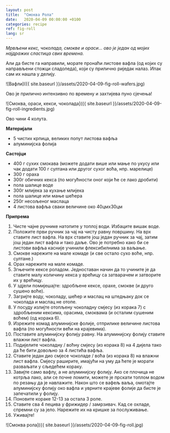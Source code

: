 ```yaml
---
layout: post
title:  "Смоква Рола"
date:   2020-04-09 00:00:00 +0100
categories: recipe
ref: fig-roll
lang: sr
---
```


*Мрвљени кекс, чоколада, смокве и ораси... ово је један од мојих најдражих сластица свих времена.*

Али да бисте га направили, морате пронаћи листове вафла (од којих су направљени стожци сладоледа), који су прилично риједак налаз. Ипак сам их нашла у делију.

![Вафли]({{ site.baseurl }}/assets/2020-04-09-fig-roll-wafers.jpg)

Ово је прилично интензивно по времену и захтијева пуно сјечења!

![Смоква, ораси, кекси, чоколада]({{ site.baseurl }}/assets/2020-04-09-fig-roll-ingredients.jpg)

Ово чини 4 колута.

**Материјали**

* 5 чистих крпица, великих попут листова вафља
* алуминијска фолија

**Састојци**

* 400 г сухих смокава (можете додати више или мање по укусу или чак додати 100 г султана или другог сухог воћа, нпр. марелице)
* 300 г ораха
* 300г обичних кекса (по могућности оног који ће се лако дробити)
* пола шалице воде
* 300г млијека за кухање млијека
* пола шалице или мање шећера
* 250г несољеног маслаца
* 4 листова вафља сваки величине око 40цмx30цм

**Припрема**

1. Чисте чајне ручнике натопите у топлој води. Избаците вишак воде.
2. Положите први ручник за чај на чисту равну површину. На врх ставите лист вафла. На врх ставите још један ручник за чај, затим још један лист вафла и тако даље. Ово је потребно како би се листови вафља касније учинили флексибилнима за ваљање.
3. Смокве нарежите на мале комаде (и све остало сухо воће, нпр. султане.)
4. Орах нарежите на мале комаде.
5. Згњечите кексе роладом. Једноставан начин да то учините је да ставите малу количину кекса у врећицу са затварачем и затворите их у врећицу.
6. У здјели помијешајте: здробљене кексе, орахе, смокве (и друго сушено воће).
7. Загријте воду, чоколаду, шећер и маслац на штедњаку док се чоколада и маслац не отопе.
8. У посуду излијте отопљену чоколадну смјесу (из корака 7) с здробљеним кексима, орасима, смоквама (и осталим сушеним воћем) (од корака 6).
9. Изрежите комад алуминијске фолије, отприлике величине листова вафла (по могућности већи на крајевима).
10. Поставите алуминијску фолију равну. На алуминијску фолију ставите влажни лист вафла.
11. Подијелите чоколадну / воћну смјесу (из корака 8) на 4 дијела тако да ће бити довољно за 4 листића вафља.
12. Ставите један дио смјесе чоколаде / воћа (из корака 8) на влажни лист вафла. Смјесу раширите, имајући на уму да ћете је морати разваљати у сљедећем кораку.
13. Завијте само вафлу, а не алуминијску фолију. Ако се плочица не котрља лако, али се почне ломити, можете је прскати топлом водом по резању да је навлажите. Након што се вафељ ваља, омотајте алуминијску фолију око вафла и уврните крајеве фолије да бисте је запечатили у фолију.
14. Поновите кораке 12-13 за остала 3 роле.
15. Ставите сва 4 пецива у фрижидер / замрзивач. Кад се охладе, спремни су за јело. Нарежите их на кришке за послуживање.
16. Уживајте!

![Смоква рола]({{ site.baseurl }}/assets/2020-04-09-fig-roll.jpg)

